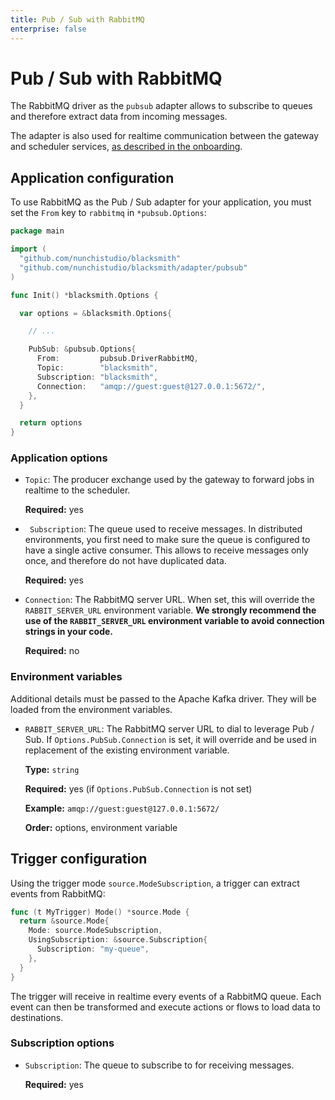 ```yaml
---
title: Pub / Sub with RabbitMQ
enterprise: false
---
```


# Pub / Sub with RabbitMQ

The RabbitMQ driver as the `pubsub` adapter allows to subscribe to queues and
therefore extract data from incoming messages.

The adapter is also used for realtime communication between the gateway and scheduler
services, [as described in the onboarding](/blacksmith/start/onboarding/how).

## Application configuration

To use RabbitMQ as the Pub / Sub adapter for your application, you must set the
`From` key to `rabbitmq` in `*pubsub.Options`:
```go
package main

import (
  "github.com/nunchistudio/blacksmith"
  "github.com/nunchistudio/blacksmith/adapter/pubsub"
)

func Init() *blacksmith.Options {

  var options = &blacksmith.Options{

    // ...

    PubSub: &pubsub.Options{
      From:         pubsub.DriverRabbitMQ,
      Topic:        "blacksmith",
      Subscription: "blacksmith",
      Connection:   "amqp://guest:guest@127.0.0.1:5672/",
    },
  }

  return options
}

```

### Application options

- `Topic`: The producer exchange used by the gateway to forward jobs in realtime
  to the scheduler.

  **Required:** yes

- ` Subscription`: The queue used to receive messages. In distributed environments,
  you first need to make sure the queue is configured to have a single active consumer.
  This allows to receive messages only once, and therefore do not have duplicated
  data.

  **Required:** yes

- `Connection`: The RabbitMQ server URL. When set, this will override the
  `RABBIT_SERVER_URL` environment variable. **We strongly recommend the use of the
  `RABBIT_SERVER_URL` environment variable to avoid connection strings in your
  code.**

  **Required:** no

### Environment variables

Additional details must be passed to the Apache Kafka driver. They will be loaded
from the environment variables.

- `RABBIT_SERVER_URL`: The RabbitMQ server URL to dial to leverage Pub / Sub. If
  `Options.PubSub.Connection` is set, it will override and be used in replacement
  of the existing environment variable.

  **Type:** `string`

  **Required:** yes (if `Options.PubSub.Connection` is not set)

  **Example:** `amqp://guest:guest@127.0.0.1:5672/`

  **Order:** options, environment variable

## Trigger configuration

Using the trigger mode `source.ModeSubscription`, a trigger can extract events from
RabbitMQ:
```go
func (t MyTrigger) Mode() *source.Mode {
  return &source.Mode{
    Mode: source.ModeSubscription,
    UsingSubscription: &source.Subscription{
      Subscription: "my-queue",
    },
  }
}

```

The trigger will receive in realtime every events of a RabbitMQ queue. Each event
can then be transformed and execute actions or flows to load data to
destinations.

### Subscription options

- `Subscription`: The queue to subscribe to for receiving messages.

  **Required:** yes
